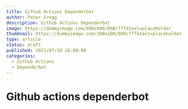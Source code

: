 ```yaml
---
title: Github Actions Dependerbot
author: Peter Gregg
description: Github Actions Dependerbot
image: https://dummyimage.com/800x600/000/fff&text=placeholder
thumbnail: https://dummyimage.com/200x200/000/fff&text=placeholder
type: article
status: draft
published: 2021/07/10 16:00:00
categories: 
  - Github Actions 
  - Dependerbot
---
```


# Github actions dependerbot